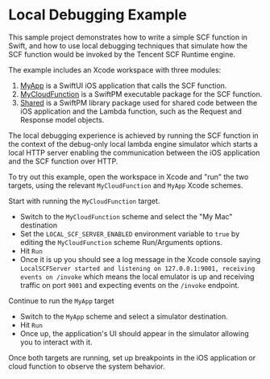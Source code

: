 # Local Debugging Example

This sample project demonstrates how to write a simple SCF function in Swift, and how to use local debugging techniques that simulate how the SCF function would be invoked by the Tencent SCF Runtime engine.

The example includes an Xcode workspace with three modules:

1. [MyApp](MyApp) is a SwiftUI iOS application that calls the SCF function.
2. [MyCloudFunction](MyCloudFunction) is a SwiftPM executable package for the SCF function.
3. [Shared](Shared) is a SwiftPM library package used for shared code between the iOS application and the Lambda function, such as the Request and Response model objects.

The local debugging experience is achieved by running the SCF function in the context of the debug-only local lambda engine simulator which starts a local HTTP server enabling the communication between the iOS application and the SCF function over HTTP.

To try out this example, open the workspace in Xcode and "run" the two targets, using the relevant `MyCloudFunction` and `MyApp` Xcode schemes.

Start with running the `MyCloudFunction` target.
* Switch to the `MyCloudFunction` scheme and select the "My Mac" destination
* Set the `LOCAL_SCF_SERVER_ENABLED` environment variable to `true` by editing the `MyCloudFunction` scheme Run/Arguments options.
* Hit `Run`
* Once it is up you should see a log message in the Xcode console saying `LocalSCFServer started and listening on 127.0.0.1:9001, receiving events on /invoke` which means the local emulator is up and receiving traffic on port `9001` and expecting events on the `/invoke` endpoint.

Continue to run the `MyApp` target
* Switch to the `MyApp` scheme and select a simulator destination.
* Hit `Run`
* Once up, the application's UI should appear in the simulator allowing you to interact with it.

Once both targets are running, set up breakpoints in the iOS application or cloud function to observe the system behavior.
